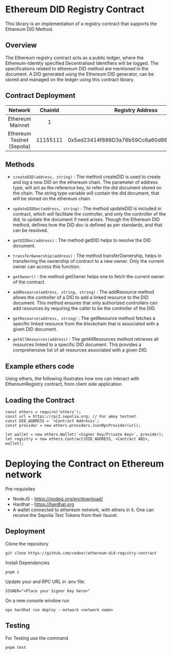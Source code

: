 # Ethereum DID Registry Contract

This library is an implementation of a registry contract that supports the Ethereum DID Method.

## Overview

The Ethereum registry contract acts as a public ledger, where the Ethereum-Identity specified Decentralised Identifiers will be logged. The specifications related to ethereum DID method are mentioned in the document. A DID generated using the Ethereum DID generator, can be stored and managed on the ledger using this contract library.

## Contract Deployment

|        Network         | ChainId |              Registry Address              |
| :--------------------: | :-----: | :----------------------------------------: |
|    Ethereum Mainnet     |   1   |  |
| Ethereum Testnet (Sepolia) |  11155111  | 0x5ed23414f886D3a76b59Cc6a60d860142B31279B |

## Methods

- `createDID(address, string)` : The method createDID is used to create and log a new DID on the ethereum chain. The parameter of address type, will act as the reference key, to refer the did document stored on the chain. The string type variable will contain the did document, that will be stored on the ethereum chain.

- `updateDIDDoc(address, string)` : The method updateDID is included in contract, which will facilitate the controller, and only the controller of the did, to update the document if need arises. Though the Ethereum DID method, defines how the DID doc is defined as per standards, and that can be resolved.

- `getDIDDoc(address)` : The method getDID helps to resolve the DID document.

- `transferOwnership(address)` : The method transferOwnership, helps in transferring the ownership of contract to a new owner. Only the current owner can access this function.

- `getOwner()` : the method getOwner helps one to fetch the current owner of the contract.

- `addResource(address, string, string)` : The addResource method allows the controller of a DID to add a linked resource to the DID document. This method ensures that only authorized controllers can add resources by requiring the caller to be the controller of the DID.

- `getResource(address, string)` : The getResource method fetches a specific linked resource from the blockchain that is associated with a given DID document.

- `getAllResources(address)` : The getAllResources method retrieves all resources linked to a specific DID document. This provides a comprehensive list of all resources associated with a given DID.

## Example ethers code

Using ethers, the following illustrates how one can interact with EthereumRegistry contract, from client side application.

## Loading the Contract

```
const ethers = require('ethers');
const url = https://rpc2.sepolia.org; // For amoy testnet
const DID_ADDRESS = `<Contract Address>`;
const provider = new ethers.providers.JsonRpcProvider(url);

let wallet = new ethers.Wallet(`<Signer Key/Private Key>`, provider);
let registry = new ethers.Contract(DID_ADDRESS, <Contract ABI>, wallet);
```

# Deploying the Contract on Ethereum network

Pre-requisites

- NodeJS - https://nodejs.org/en/download/
- Hardhat - https://hardhat.org
- A wallet connected to ethereum network, with ethers in it. One can receive the Sepolia Test Tokens from their faucet.

## Deployment

Clone the repository

```
git clone https://github.com/cedoor/ethereum-did-registry-contract
```

Install Dependencies

```
pnpm i
```

Update your and RPC URL in .env file.

```
SIGNER="<Place your Signer Key here>"
```

On a new console window run

```
npx hardhat run deploy --network <network name>
```

## Testing

For Testing use the command

```
pnpm test
```
